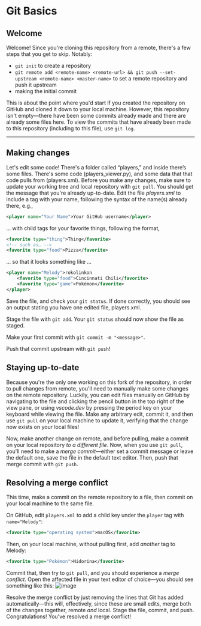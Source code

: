 # Git Basics
## Welcome
Welcome! Since you're cloning this repository from a remote, there's a few steps that you get to skip. Notably:
- `git init` to create a repository
- `git remote add <remote-name> <remote-url> && git push --set-upstream <remote-name> <master-name>` to set a remote repository and push it upstream
- making the initial commit

This is about the point where you'd start if you created the repository on GitHub and cloned it down to your local machine. However, this repository isn't empty—there have been some commits already made and there are already some files here. To view the commits that have already been made to this repository (including to this file), use `git log`.

---
## Making changes
Let's edit some code! There's a folder called “players,” and inside there’s some files. There's some code (players_viewer.py), and some data that that code pulls from (players.xml). Before you make any changes, make sure to update your working tree and local repository with `git pull`. You should get the message that you're already up-to-date. Edit the file _players.xml_ to include a tag with your name, following the syntax of the name(s) already there, e.g.,
```xml
<player name="Your Name">Your GitHub username</player>
```
… with child tags for your favorite things, following the format,
```xml
<favorite type="thing">Thing</favorite>
<!-- such as… -->
<favorite type="food">Pizza</favorite>
```
… so that it looks something like …
```xml
<player name="Melody">rokolinkon
    <favorite type="food">Cincinnati Chili</favorite>
    <favorite type="game">Pokémon</favorite>
</player>
```

Save the file, and check your `git status`. If done correctly, you should see an output stating you have one edited file, players.xml.

Stage the file with `git add`. Your `git status` should now show the file as staged.

Make your first commit with `git commit -m "<message>"`.

Push that commit upstream with `git push`!

## Staying up-to-date
Because you're the only one working on this fork of the repository, in order to pull changes from remote, you'll need to manually make some changes on the remote repository. Luckily, you can edit files manually on GitHub by navigating to the file and clicking the pencil button in the top right of the view pane, or using _vscode.dev_ by pressing the period key on your keyboard while viewing the file. Make any arbitrary edit, commit it, and then use `git pull` on your local machine to update it, verifying that the change now exists on your local files!

Now, make another change on remote, and before pulling, make a commit on your local repository _to a different file_. Now, when you use `git pull`, you'll need to make a _merge commit_—either set a commit message or leave the default one, save the file in the default text editor. Then, push that merge commit with `git push`.

## Resolving a merge conflict
This time, make a commit on the remote repository to a file, then commit on your local machine to the same file. 

On GitHub, edit `players.xml` to add a child key under the `player` tag with `name="Melody"`:
```xml
<favorite type="operating system">macOS</favorite>
```

Then, on your local machine, without pulling first, add _another_ tag to Melody:
```xml
<favorite type="Pokémon">Nidorina</favorite>
```

Commit that, then try to `git pull`, and you should experience a _merge conflict_. Open the affected file in your text editor of choice—you should see something like this:
![image](https://user-images.githubusercontent.com/70546234/223152140-50b363e9-16cd-4168-866f-385c164105d7.png)

Resolve the merge conflict by just removing the lines that Git has added automatically—this will, effectively, since these are small edits, merge both of the changes together, remote _and_ local. Stage the file, commit, and push. Congratulations! You've resolved a merge conflict!
